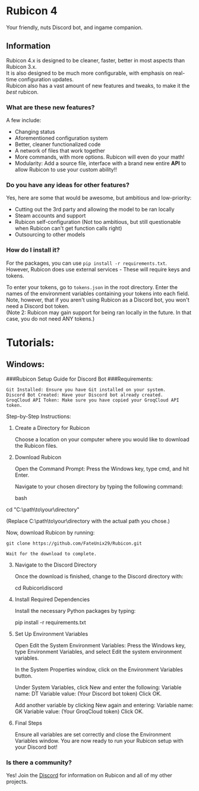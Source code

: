 # Rubicon 4
Your friendly, nuts Discord bot, and ingame companion.


## Information
Rubicon 4.x is designed to be cleaner, faster, better in most aspects than Rubicon 3.x.<br>
It is also designed to be much more configurable, with emphasis on real-time configuration updates.<br>
Rubicon also has a vast amount of new features and tweaks, to make it the *best* rubicon.<br>

### What are these new features?
A few include:
- Changing status
- Aforementioned configuration system
- Better, cleaner functionalized code
- A network of files that work together
- More commands, with more options. Rubicon will even do your math!
- Modularity: Add a source file, interface with a brand new entire __API__ to allow Rubicon to use your custom ability!!

### Do you have any ideas for other features?
Yes, here are some that would be awesome, but ambitious and low-priority:
- Cutting out the 3rd party and allowing the model to be ran locally
- Steam accounts and support
- Rubicon self-configuration (Not too ambitious, but still questionable when Rubicon can't get function calls right)
- Outsourcing to other models

### How do I install it?
For the packages, you can use `pip install -r requirements.txt`.<br>
However, Rubicon does use external services - These will require keys and tokens.<br>

To enter your tokens, go to `tokens.json` in the root directory. Enter the names of the environment variables containing your tokens into each field.<br>
Note, however, that if you aren't using Rubicon as a Discord bot, you won't need a Discord bot token.<br>
(Note 2: Rubicon may gain support for being ran locally in the future. In that case, you do not need ANY tokens.)

# Tutorials:

## Windows:

###Rubicon Setup Guide for Discord Bot
###Requirements:

    Git Installed: Ensure you have Git installed on your system.
    Discord Bot Created: Have your Discord bot already created.
    GroqCloud API Token: Make sure you have copied your GroqCloud API token.

Step-by-Step Instructions:
1. Create a Directory for Rubicon

    Choose a location on your computer where you would like to download the Rubicon files.

2. Download Rubicon

    Open the Command Prompt:
        Press the Windows key, type cmd, and hit Enter.

    Navigate to your chosen directory by typing the following command:

    bash

cd "C:\path\to\your\directory"

(Replace C:\path\to\your\directory with the actual path you chose.)

Now, download Rubicon by running:

    git clone https://github.com/FateUnix29/Rubicon.git

    Wait for the download to complete.

3. Navigate to the Discord Directory

    Once the download is finished, change to the Discord directory with:

    cd Rubicon\discord

4. Install Required Dependencies

    Install the necessary Python packages by typing:

    pip install -r requirements.txt

5. Set Up Environment Variables

    Open Edit the System Environment Variables:
        Press the Windows key, type Environment Variables, and select Edit the system environment variables.

    In the System Properties window, click on the Environment Variables button.

    Under System Variables, click New and enter the following:
        Variable name: DT
        Variable value: (Your Discord bot token)
        Click OK.

    Add another variable by clicking New again and entering:
        Variable name: GK
        Variable value: (Your GroqCloud token)
        Click OK.

6. Final Steps

    Ensure all variables are set correctly and close the Environment Variables window.
    You are now ready to run your Rubicon setup with your Discord bot!

### Is there a community?
Yes! Join the [Discord](https://discord.gg/AnxGWymKbA) for information on Rubicon and all of my other projects.
